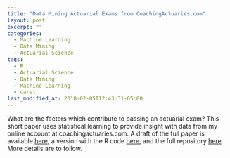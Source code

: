 ```yaml
---
title: "Data Mining Actuarial Exams from CoachingActuaries.com"
layout: post
excerpt: ""
categories:
  - Machine Learning
  - Data Mining
  - Actuarial Science
tags:
  - R
  - Actuarial Science
  - Data Mining
  - Machine Learning
  - caret
last_modified_at: 2018-02-05T12:43:31-05:00
---
```


What are the factors which contribute to passing an actuarial exam?  This short paper uses statistical learning to provide insight with data from my online account at coachingactuaries.com.  A draft of the full paper is available [here](http://rpubs.com/samdcastillo/Actuarial-Exams), a version with the R code [here](http://rpubs.com/samdcastillo/Actuarial-Exams-Full), and the full repository [here](https://github.com/sdcastillo/Coaching-Actuaries-Article).  More details are to follow.
